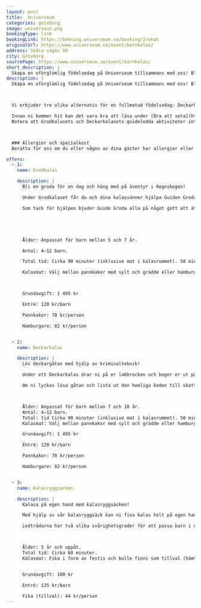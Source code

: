 ```yaml
---
layout: post
title:  Universeum
categories: goteborg
image: universeun.png
bookingType: link
bookingLink: https://bokning.universeum.se/booking/2/what
originalUrl: https://www.universeum.se/event/barnkalas/
address: Södra vägen 50
city: Göteborg
sourcePage: https://www.universeum.se/event/barnkalas/
short_description: |
  Skapa en oförglömlig födelsedag på Universeum tillsammans med oss! Bli deckare för en dag, hitta ett hem till grodguiden eller upptäck hela huset på egen hand.
description: |
  Skapa en oförglömlig födelsedag på Universeum tillsammans med oss! Bli deckare för en dag, hitta ett hem till grodguiden eller upptäck hela huset på egen hand.



  Vi erbjuder tre olika alternativ för en fullmatad födelsedag: Deckarkalas eller grodkalas lett av en av våra kalasguider, samt kalas på egen hand där du som vuxen får låna en kalasryggsäck av oss.

  Innan ni kommer hit kan det vara bra att läsa under [Bra att veta](https://www.universeum.se/pa-universeum/bra-att-veta/). Där finns tips och trix för att dagen ska flyta smidigt.
  Notera att Grodkalasets och Deckarkalasets guideledda aktiviteter inte omfattar hela huset, utan följer det kalasupplägg ni har bokat. När guiden lämnat er väljer ni själva om ni vill stanna kvar och upptäcka resten av Universeum. Entrébiljetterna gäller hela dagen.



  ### Allergier och specialkost
  Berätta för oss om du eller någon av dina gäster har allergier eller önskar specialkost.

offers:
  - 1:
    name: Grodkalas

    description: |
      Bli en groda för en dag och häng med på äventyr i Regnskogen!

      Under Grodkalaset får du och dina kalasvänner hjälpa Guiden Groda att hitta en ny plats att bo på. Hens hem är nämligen på väg att försvinna på grund av skogsskövling. Utklädda till grodor beger ni er ut på en upptäcktsfärd i Universeums regnskog för att undersöka om det kan vara ett bra hem för Guiden Groda. Finns där allt som grodor behöver? Gömställen, mat och kompisar?

      Som tack för hjälpen bjuder Guide Groda alla på något gott att äta. Kalaset avslutas sedan i kalasrummet med kalasmat och eventuell presentöppning.





      Ålder: Anpassat för barn mellan 5 och 7 år.

      Antal: 4–12 barn.

      Total tid: Cirka 90 minuter (inklusive mat i kalasrummet). 50 minuter guideledd aktivitet ingår.

      Kalasmat: Välj mellan pannkakor med sylt och grädde eller hamburgare med tillbehör. Festis och Piggelin ingår.



      Grundavgift: 1 495 kr

      Entré: 120 kr/barn

      Pannkakor: 70 kr/person

      Hamburgare: 82 kr/person


  - 2:
    name: Deckarkalas

    description: |
      Lös deckargåtan med hjälp av kriminalteknik!

      Under ett Deckarkalas drar ni på er labbrocken och beger er ut på detektivuppdrag. Tillsammans med kalasguiden försöker ni ta reda på vem som stulit det värdefulla USB-minnet. Med hjälp av olika experiment undersöker ni i sann kriminalteknisk anda pH i dryck, fingeravtryck och bläck på papper för att komma fram till vem tjuven är.

      Om ni lyckas lösa gåtan och lista ut den hemliga koden till skattkistan väntar en spännande överraskning! Kalaset avslutas sedan i kalasrummet med kalasmat och eventuell presentöppning.



      Ålder: Anpassat för barn mellan 7 och 10 år.
      Antal: 4–12 barn.
      Total: tid Cirka 90 minuter (inklusive mat i kalasrummet). 50 minuter guideledd aktivitet ingår.
      Kalasmat: Välj mellan pannkakor med sylt och grädde eller hamburgare med tillbehör. Festis och Piggelin ingår.

      Grundavgift: 1 495 kr

      Entré: 120 kr/barn

      Pannkakor: 70 kr/person

      Hamburgare: 82 kr/person


  - 3:
    name: Kalasryggsäcken

    description: |
      Kalasa på egen hand med kalasryggsäcken!

      Med hjälp av vår kalasryggsäck kan ni fixa kalas helt på egen hand på Universeum. I ryggsäcken finns spelet Vem är jag? som består av ett antal spelkort. Barnen ska lista ut vilket djur spelkortens ledtrådar beskriver och sedan försöka hitta djuret. Spelet kan antingen genomföras tillsammans där alla samarbetar för att få så många poäng som möjligt, eller i olika lag där barnen tävlar mot varandra.

      Ledtrådarna har två olika svårighetsgrader för att passa barn i olika åldrar. Aktiviteten är helt självgående och det är du som vuxen som håller i genomförandet. I ryggsäcken finns även ett litet pris till alla som varit med och spelat, samt förslag på vad ni mer kan göra på Universeum under ert besök. Ni stannar så klart så länge ni vill.



      Ålder: 5 år och uppåt.
      Total tid: Cirka 60 minuter.
      Kalasmat: Fika i form av festis och bulle finns som tillval (hämtas ut i kaféet mot kupong).Kalasryggsäck


      Grundavgift: 100 kr

      Entré: 135 kr/barn

      Fika (tillval): 44 kr/person
---
```

